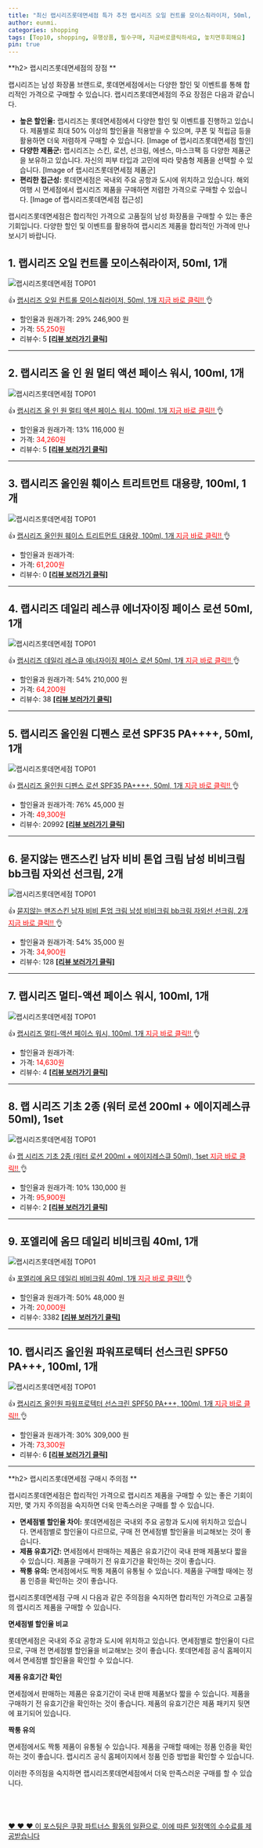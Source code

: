```yaml
---
title: "최신 랩시리즈롯데면세점 특가 추천 랩시리즈 오일 컨트롤 모이스춰라이저, 50ml, 1개 비교 장점"
author: eunmi.
categories: shopping
tags: [Top10, shopping, 유행상품, 필수구매, 지금바로클릭하세요, 놓치면후회해요]
pin: true
---
```

**h2> 랩시리즈롯데면세점의 장점 **

랩시리즈는 남성 화장품 브랜드로, 롯데면세점에서는 다양한 할인 및 이벤트를 통해 합리적인 가격으로 구매할 수 있습니다. 랩시리즈롯데면세점의 주요 장점은 다음과 같습니다.

* **높은 할인율:** 랩시리즈는 롯데면세점에서 다양한 할인 및 이벤트를 진행하고 있습니다. 제품별로 최대 50% 이상의 할인율을 적용받을 수 있으며, 쿠폰 및 적립금 등을 활용하면 더욱 저렴하게 구매할 수 있습니다.
[Image of 랩시리즈롯데면세점 할인]
* **다양한 제품군:** 랩시리즈는 스킨, 로션, 선크림, 에센스, 마스크팩 등 다양한 제품군을 보유하고 있습니다. 자신의 피부 타입과 고민에 따라 맞춤형 제품을 선택할 수 있습니다.
[Image of 랩시리즈롯데면세점 제품군]
* **편리한 접근성:** 롯데면세점은 국내외 주요 공항과 도시에 위치하고 있습니다. 해외여행 시 면세점에서 랩시리즈 제품을 구매하면 저렴한 가격으로 구매할 수 있습니다.
[Image of 랩시리즈롯데면세점 접근성]

랩시리즈롯데면세점은 합리적인 가격으로 고품질의 남성 화장품을 구매할 수 있는 좋은 기회입니다. 다양한 할인 및 이벤트를 활용하여 랩시리즈 제품을 합리적인 가격에 만나보시기 바랍니다.

   

## 1. 랩시리즈 오일 컨트롤 모이스춰라이저, 50ml, 1개

![랩시리즈롯데면세점 TOP01](https://thumbnail9.coupangcdn.com/thumbnails/remote/230x230ex/image/retail/images/3925511423247865-326b4346-39ed-46b8-b2c1-e16d7db4a3d2.jpg)


👍 [랩시리즈 오일 컨트롤 모이스춰라이저, 50ml, 1개 <font color=red> 지금 바로 클릭!! </font> ](https://link.coupang.com/re/AFFSDP?lptag=AF3617701&subid=GithubCoopas&pageKey=6111783596&traceid=V0-153&itemId=11523396597&vendorItemId=78798498135) 👌 


- 할인율과 원래가격: 29%  246,900   원
- 가격: <span style='color:red'>55,250원</span>
- 리뷰수: 5  [**[리뷰 보러가기 클릭]**](https://link.coupang.com/re/AFFSDP?lptag=AF3617701&subid=GithubCoopas&pageKey=6111783596&traceid=V0-153&itemId=11523396597&vendorItemId=78798498135)

---


   

## 2. 랩시리즈 올 인 원 멀티 액션 페이스 워시, 100ml, 1개

![랩시리즈롯데면세점 TOP01](https://thumbnail9.coupangcdn.com/thumbnails/remote/230x230ex/image/retail/images/1195145807683163-b133ee46-7769-43c4-9ae6-2e5499959f4f.jpg)


👍 [랩시리즈 올 인 원 멀티 액션 페이스 워시, 100ml, 1개 <font color=red> 지금 바로 클릭!! </font> ](https://link.coupang.com/re/AFFSDP?lptag=AF3617701&subid=GithubCoopas&pageKey=6612295646&traceid=V0-153&itemId=14999241054&vendorItemId=78512542189) 👌 


- 할인율과 원래가격: 13%  116,000   원
- 가격: <span style='color:red'>34,260원</span>
- 리뷰수: 5  [**[리뷰 보러가기 클릭]**](https://link.coupang.com/re/AFFSDP?lptag=AF3617701&subid=GithubCoopas&pageKey=6612295646&traceid=V0-153&itemId=14999241054&vendorItemId=78512542189)

---


   

## 3. 랩시리즈 올인원 훼이스 트리트먼트 대용량, 100ml, 1개

![랩시리즈롯데면세점 TOP01](https://thumbnail8.coupangcdn.com/thumbnails/remote/230x230ex/image/retail/images/2633361521361312-d20d91f0-c6db-44ee-9fb8-dc1950d2bcf7.jpg)


👍 [랩시리즈 올인원 훼이스 트리트먼트 대용량, 100ml, 1개 <font color=red> 지금 바로 클릭!! </font> ](https://link.coupang.com/re/AFFSDP?lptag=AF3617701&subid=GithubCoopas&pageKey=6612298193&traceid=V0-153&itemId=15206339845&vendorItemId=82427425373) 👌 


- 할인율과 원래가격: 
- 가격: <span style='color:red'>61,200원</span>
- 리뷰수: 0  [**[리뷰 보러가기 클릭]**](https://link.coupang.com/re/AFFSDP?lptag=AF3617701&subid=GithubCoopas&pageKey=6612298193&traceid=V0-153&itemId=15206339845&vendorItemId=82427425373)

---


   

## 4. 랩시리즈 데일리 레스큐 에너자이징 페이스 로션 50ml, 1개

![랩시리즈롯데면세점 TOP01](https://thumbnail9.coupangcdn.com/thumbnails/remote/230x230ex/image/vendor_inventory/3222/a835ecad9b7d7e7bc31d229fe4ab9cb7e0a996c9ee57ff5285ebe3d3cdd0.jpg)


👍 [랩시리즈 데일리 레스큐 에너자이징 페이스 로션 50ml, 1개 <font color=red> 지금 바로 클릭!! </font> ](https://link.coupang.com/re/AFFSDP?lptag=AF3617701&subid=GithubCoopas&pageKey=6900044725&traceid=V0-153&itemId=16592311020&vendorItemId=83985034366) 👌 


- 할인율과 원래가격: 54%  210,000   원
- 가격: <span style='color:red'>64,200원</span>
- 리뷰수: 38  [**[리뷰 보러가기 클릭]**](https://link.coupang.com/re/AFFSDP?lptag=AF3617701&subid=GithubCoopas&pageKey=6900044725&traceid=V0-153&itemId=16592311020&vendorItemId=83985034366)

---


   

## 5. 랩시리즈 올인원 디펜스 로션 SPF35 PA++++, 50ml, 1개

![랩시리즈롯데면세점 TOP01](https://thumbnail10.coupangcdn.com/thumbnails/remote/230x230ex/image/retail/images/2630469311093398-b308e27f-040a-46a2-84fb-fae411f9b0ab.jpg)


👍 [랩시리즈 올인원 디펜스 로션 SPF35 PA++++, 50ml, 1개 <font color=red> 지금 바로 클릭!! </font> ](https://link.coupang.com/re/AFFSDP?lptag=AF3617701&subid=GithubCoopas&pageKey=6612308305&traceid=V0-153&itemId=14999304688&vendorItemId=78798498058) 👌 


- 할인율과 원래가격: 76%  45,000   원
- 가격: <span style='color:red'>49,300원</span>
- 리뷰수: 20992  [**[리뷰 보러가기 클릭]**](https://link.coupang.com/re/AFFSDP?lptag=AF3617701&subid=GithubCoopas&pageKey=6612308305&traceid=V0-153&itemId=14999304688&vendorItemId=78798498058)

---


   

## 6. 묻지않는 맨즈스킨 남자 비비 톤업 크림 남성 비비크림 bb크림 자외선 선크림, 2개

![랩시리즈롯데면세점 TOP01](https://thumbnail8.coupangcdn.com/thumbnails/remote/230x230ex/image/vendor_inventory/c04f/4174e85293e9d8da458478cf7257d418e88550c7258232995dd99bb80755.jpg)


👍 [묻지않는 맨즈스킨 남자 비비 톤업 크림 남성 비비크림 bb크림 자외선 선크림, 2개 <font color=red> 지금 바로 클릭!! </font> ](https://link.coupang.com/re/AFFSDP?lptag=AF3617701&subid=GithubCoopas&pageKey=6859591732&traceid=V0-153&itemId=16527271527&vendorItemId=83714220973) 👌 


- 할인율과 원래가격: 54%  35,000   원
- 가격: <span style='color:red'>34,900원</span>
- 리뷰수: 128  [**[리뷰 보러가기 클릭]**](https://link.coupang.com/re/AFFSDP?lptag=AF3617701&subid=GithubCoopas&pageKey=6859591732&traceid=V0-153&itemId=16527271527&vendorItemId=83714220973)

---


   

## 7. 랩시리즈 멀티-액션 페이스 워시, 100ml, 1개

![랩시리즈롯데면세점 TOP01](https://thumbnail8.coupangcdn.com/thumbnails/remote/230x230ex/image/vendor_inventory/c06b/9ced9a032704741c2b3142879805c80380de43638c064fe810c2ebfac0d5.jpg)


👍 [랩시리즈 멀티-액션 페이스 워시, 100ml, 1개 <font color=red> 지금 바로 클릭!! </font> ](https://link.coupang.com/re/AFFSDP?lptag=AF3617701&subid=GithubCoopas&pageKey=6714053735&traceid=V0-153&itemId=15596616135&vendorItemId=73473167415) 👌 


- 할인율과 원래가격: 
- 가격: <span style='color:red'>14,630원</span>
- 리뷰수: 4  [**[리뷰 보러가기 클릭]**](https://link.coupang.com/re/AFFSDP?lptag=AF3617701&subid=GithubCoopas&pageKey=6714053735&traceid=V0-153&itemId=15596616135&vendorItemId=73473167415)

---


   

## 8. 랩 시리즈 기초 2종 (워터 로션 200ml + 에이지레스큐 50ml), 1set

![랩시리즈롯데면세점 TOP01](https://thumbnail10.coupangcdn.com/thumbnails/remote/230x230ex/image/vendor_inventory/81ac/b061bd2b4490a0557c408afc51760d047eae7392a51570c1b5de0d0b4e28.jpg)


👍 [랩 시리즈 기초 2종 (워터 로션 200ml + 에이지레스큐 50ml), 1set <font color=red> 지금 바로 클릭!! </font> ](https://link.coupang.com/re/AFFSDP?lptag=AF3617701&subid=GithubCoopas&pageKey=291396090&traceid=V0-153&itemId=921784932&vendorItemId=71500161219) 👌 


- 할인율과 원래가격: 10%  130,000   원
- 가격: <span style='color:red'>95,900원</span>
- 리뷰수: 2  [**[리뷰 보러가기 클릭]**](https://link.coupang.com/re/AFFSDP?lptag=AF3617701&subid=GithubCoopas&pageKey=291396090&traceid=V0-153&itemId=921784932&vendorItemId=71500161219)

---


   

## 9. 포엘리에 옴므 데일리 비비크림 40ml, 1개

![랩시리즈롯데면세점 TOP01](https://thumbnail10.coupangcdn.com/thumbnails/remote/230x230ex/image/vendor_inventory/098c/a97bf1818c846a0faf3325d834f83185914c3d879e1bf07b2e6b1fdf9997.jpg)


👍 [포엘리에 옴므 데일리 비비크림 40ml, 1개 <font color=red> 지금 바로 클릭!! </font> ](https://link.coupang.com/re/AFFSDP?lptag=AF3617701&subid=GithubCoopas&pageKey=6795687844&traceid=V0-153&itemId=16023277722&vendorItemId=83227614634) 👌 


- 할인율과 원래가격: 50%  48,000   원
- 가격: <span style='color:red'>20,000원</span>
- 리뷰수: 3382  [**[리뷰 보러가기 클릭]**](https://link.coupang.com/re/AFFSDP?lptag=AF3617701&subid=GithubCoopas&pageKey=6795687844&traceid=V0-153&itemId=16023277722&vendorItemId=83227614634)

---


   

## 10. 랩시리즈 올인원 파워프로텍터 선스크린 SPF50 PA+++, 100ml, 1개

![랩시리즈롯데면세점 TOP01](https://thumbnail8.coupangcdn.com/thumbnails/remote/230x230ex/image/retail/images/3226644287954409-0b68b014-1507-4d60-ad07-1f77a575f883.jpg)


👍 [랩시리즈 올인원 파워프로텍터 선스크린 SPF50 PA+++, 100ml, 1개 <font color=red> 지금 바로 클릭!! </font> ](https://link.coupang.com/re/AFFSDP?lptag=AF3617701&subid=GithubCoopas&pageKey=7235440129&traceid=V0-153&itemId=18370448734&vendorItemId=78512542347) 👌 


- 할인율과 원래가격: 30%  309,000   원
- 가격: <span style='color:red'>73,300원</span>
- 리뷰수: 6  [**[리뷰 보러가기 클릭]**](https://link.coupang.com/re/AFFSDP?lptag=AF3617701&subid=GithubCoopas&pageKey=7235440129&traceid=V0-153&itemId=18370448734&vendorItemId=78512542347)

---
**h2> 랩시리즈롯데면세점 구매시 주의점 **

랩시리즈롯데면세점은 합리적인 가격으로 랩시리즈 제품을 구매할 수 있는 좋은 기회이지만, 몇 가지 주의점을 숙지하면 더욱 만족스러운 구매를 할 수 있습니다.

* **면세점별 할인율 차이:** 롯데면세점은 국내외 주요 공항과 도시에 위치하고 있습니다. 면세점별로 할인율이 다르므로, 구매 전 면세점별 할인율을 비교해보는 것이 좋습니다.
* **제품 유효기간:** 면세점에서 판매하는 제품은 유효기간이 국내 판매 제품보다 짧을 수 있습니다. 제품을 구매하기 전 유효기간을 확인하는 것이 좋습니다.
* **짝퉁 유의:** 면세점에서도 짝퉁 제품이 유통될 수 있습니다. 제품을 구매할 때에는 정품 인증을 확인하는 것이 좋습니다.

랩시리즈롯데면세점 구매 시 다음과 같은 주의점을 숙지하면 합리적인 가격으로 고품질의 랩시리즈 제품을 구매할 수 있습니다.

**면세점별 할인율 비교**

롯데면세점은 국내외 주요 공항과 도시에 위치하고 있습니다. 면세점별로 할인율이 다르므로, 구매 전 면세점별 할인율을 비교해보는 것이 좋습니다. 롯데면세점 공식 홈페이지에서 면세점별 할인율을 확인할 수 있습니다.

**제품 유효기간 확인**

면세점에서 판매하는 제품은 유효기간이 국내 판매 제품보다 짧을 수 있습니다. 제품을 구매하기 전 유효기간을 확인하는 것이 좋습니다. 제품의 유효기간은 제품 패키지 뒷면에 표기되어 있습니다.

**짝퉁 유의**

면세점에서도 짝퉁 제품이 유통될 수 있습니다. 제품을 구매할 때에는 정품 인증을 확인하는 것이 좋습니다. 랩시리즈 공식 홈페이지에서 정품 인증 방법을 확인할 수 있습니다.

이러한 주의점을 숙지하면 랩시리즈롯데면세점에서 더욱 만족스러운 구매를 할 수 있습니다.<br><br><br><br><br> [ ❤ ❤ ❤ 이 포스팅은 쿠팡 파트너스 활동의 일환으로, 이에 따른 일정액의 수수료를 제공받습니다](https://link.coupang.com/a/bcEFyh)